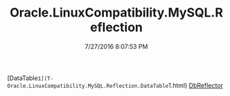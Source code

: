 ﻿---
title: Oracle.LinuxCompatibility.MySQL.Reflection
date: 7/27/2016 8:07:53 PM
---

[DataTable`1](T-Oracle.LinuxCompatibility.MySQL.Reflection.DataTable`1.html)
[DbReflector](T-Oracle.LinuxCompatibility.MySQL.Reflection.DbReflector.html)
